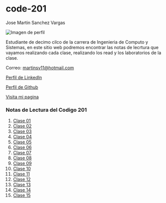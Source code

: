 # code-201

Jose Martin Sanchez Vargas

![Imagen de perfil](https://avatars.githubusercontent.com/u/42150007?v=4)

Estudiante de decimo cilco de la carrera de Ingenieria de Computo y Sistemas, en este sitio web podremos encontrar las notas de lecrtura que vayamos realizando cada clase, realizando los read y los laboratorios de la clase.

Correo: martinsv11@hotmail.com

[Perfil de LinkedIn](https://www.linkedin.com/)

[Perfil de Github](https://github.com/Josesv20)

[Visita mi pagina](/directorio-del-proyecto/index.html)

### Notas de Lectura del Codigo 201
1. [Clase 01](/directorio-del-proyecto/lecturas201/class-01)
2. [Clase 02](/directorio-del-proyecto/lecturas201/class-02)
3. [Clase 03](/directorio-del-proyecto/lecturas201/class-03)
4. [Clase 04](/directorio-del-proyecto/lecturas201/class-04)
5. [Clase 05](/directorio-del-proyecto/lecturas201/class-05)
6. [Clase 06](/directorio-del-proyecto/lecturas201/class-06)
7. [Clase 07](/directorio-del-proyecto/lecturas201/class-07)
8. [Clase 08](/directorio-del-proyecto/lecturas201/class-08)
9. [Clase 09](/directorio-del-proyecto/lecturas201/class-09)
10. [Clase 10](/directorio-del-proyecto/lecturas201/class-10)
11. [Clase 11](/directorio-del-proyecto/lecturas201/class-11)
12. [Clase 12](/directorio-del-proyecto/lecturas201/class-12)
13. [Clase 13](/directorio-del-proyecto/lecturas201/class-13)
14. [Clase 14](/directorio-del-proyecto/lecturas201/class-14)
15. [Clase 15](/directorio-del-proyecto/lecturas201/class-15)
